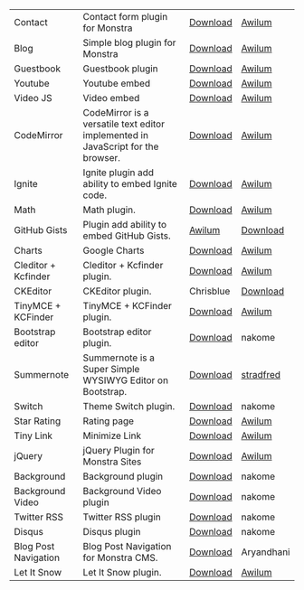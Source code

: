 |||||
| -----|-------------|-----|-----|
| Contact | Contact form plugin for Monstra |[Download](http://forum.monstra.org/topic/8/contact/) | [Awilum](http://awilum.monstra.org) |
| Blog | Simple blog plugin for Monstra | [Download](http://forum.monstra.org/topic/171/blog/) |[Awilum](http://awilum.monstra.org)|
| Guestbook | Guestbook plugin | [Download](http://forum.monstra.org/topic/11/guestbook/) | [Awilum](http://awilum.monstra.org)|
| Youtube | Youtube embed | [Download](http://forum.monstra.org/topic/57/youtube/) |[Awilum](http://awilum.monstra.org) |
| Video JS | Video embed | [Download](http://forum.monstra.org/topic/9/videojs/) |[Awilum](http://awilum.monstra.org)|
| CodeMirror | CodeMirror is a versatile text editor implemented in JavaScript for the browser.  | [Download](http://forum.monstra.org/topic/481/codemirror/) | [Awilum](http://awilum.monstra.org) |
| Ignite | Ignite plugin add ability to embed Ignite code. | [Download](http://forum.monstra.org/topic/134/ignite/) | [Awilum](http://awilum.monstra.org) |
| Math | Math plugin. | [Download](http://forum.monstra.org/topic/58/math/)|[Awilum](http://awilum.monstra.org)|
| GitHub Gists | Plugin add ability to embed GitHub Gists. | [Awilum](http://awilum.monstra.org) | [Download](http://forum.monstra.org/topic/122/github-gists/) |
| Charts | Google Charts | [Download](http://forum.monstra.org/topic/56/charts/) | [Awilum](http://awilum.monstra.org) |
| Cleditor + Kcfinder | Cleditor + Kcfinder plugin. | [Download](http://forum.monstra.org/topic/23/cleditor-kcfinder/)| [Awilum](http://awilum.monstra.org)|
| CKEditor | CKEditor plugin. | Chrisblue | [Download](http://forum.monstra.org/topic/300/ckeditor/) |
| TinyMCE + KCFinder | TinyMCE + KCFinder plugin. | [Download](http://forum.monstra.org/topic/123/tinymce-kcfinder/) | [Awilum](http://awilum.monstra.org)|
| Bootstrap editor | Bootstrap editor plugin. | [Download](http://forum.monstra.org/topic/198/bootstrap-editor-eight-languages/) | nakome |
| Summernote | Summernote is a Super Simple WYSIWYG Editor on Bootstrap. |[Download](http://forum.monstra.org/topic/487/editor-summernote/) | [stradfred](http://awilum.monstra.org)|
| Switch | Theme Switch plugin. | [Download](http://forum.monstra.org/topic/379/switch/) | nakome |
| Star Rating | Rating page | [Download](http://forum.monstra.org/topic/119/star-rating/) | [Awilum](http://awilum.monstra.org)|
| Tiny Link | Minimize Link | [Download](http://forum.monstra.org/topic/55/tiny/) | [Awilum](http://awilum.monstra.org)|
| jQuery | jQuery Plugin for Monstra Sites | [Download](http://forum.monstra.org/topic/6/jquery/)  | [Awilum](http://awilum.monstra.org)|
| Background | Background plugin | [Download](http://forum.monstra.org/topic/197/background-plugin-wordpress-clone/) | nakome |
| Background Video | Background Video plugin | [Download](http://forum.monstra.org/topic/267/background-video/) | nakome |
| Twitter RSS | Twitter RSS plugin | [Download](http://forum.monstra.org/topic/131/twitter-rss/) | nakome |
| Disqus | Disqus plugin | [Download](http://forum.monstra.org/topic/196/disqus-comments/) | nakome |
| Blog Post Navigation | Blog Post Navigation for Monstra CMS. | [Download](http://forum.monstra.org/topic/360/blog-post-navigation/)  | Aryandhani |
| Let It Snow | Let It Snow plugin. | [Download](http://forum.monstra.org/topic/440/let-it-snow/)| [Awilum](http://awilum.monstra.org) |
